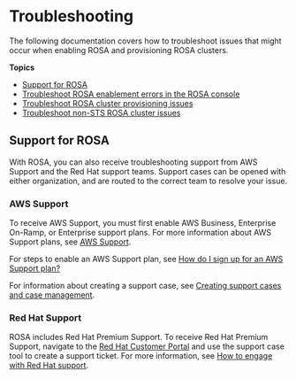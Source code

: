 # Troubleshooting<a name="troubleshooting-rosa"></a>

The following documentation covers how to troubleshoot issues that might occur when enabling ROSA and provisioning ROSA clusters\.

**Topics**
+ [Support for ROSA](#rosa-support)
+ [Troubleshoot ROSA enablement errors in the ROSA console](troubleshoot-rosa-enablement.md)
+ [Troubleshoot ROSA cluster provisioning issues](troubleshoot-rosa-cluster-provisioning.md)
+ [Troubleshoot non\-STS ROSA cluster issues](troubleshoot-non-sts-rosa-clusters.md)

## Support for ROSA<a name="rosa-support"></a>

With ROSA, you can also receive troubleshooting support from AWS Support and the Red Hat support teams\. Support cases can be opened with either organization, and are routed to the correct team to resolve your issue\.

### AWS Support<a name="w43aac11b7b5"></a>

To receive AWS Support, you must first enable AWS Business, Enterprise On\-Ramp, or Enterprise support plans\. For more information about AWS Support plans, see [AWS Support](http://aws.amazon.com/premiumsupport/)\.

For steps to enable an AWS Support plan, see [How do I sign up for an AWS Support plan?](http://aws.amazon.com/premiumsupport/knowledge-center/sign-up-support/) 

For information about creating a support case, see [Creating support cases and case management](https://docs.aws.amazon.com/awssupport/latest/user/case-management.html)\.

### Red Hat Support<a name="red-hat-support"></a>

 ROSA includes Red Hat Premium Support\. To receive Red Hat Premium Support, navigate to the [Red Hat Customer Portal](https://access.redhat.com/support/) and use the support case tool to create a support ticket\. For more information, see [How to engage with Red Hat support](https://access.redhat.com/start/how-to-engage-red-hat-support)\.